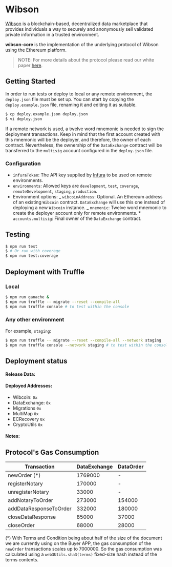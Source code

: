# Wibson

[Wibson](https://wibson.org/) is a blockchain-based, decentralized data marketplace that provides individuals a way to securely and anonymously sell validated private information in a trusted environment.

**wibson-core** is the implementation of the underlying protocol of Wibson using the Ethereum platform.

> NOTE: For more details about the protocol please read our white paper [here](https://wibson.org/).

## Getting Started

In order to run tests or deploy to local or any remote environment, the `deploy.json` file must be set up.
You can start by copying the `deploy.example.json` file, renaming it and editing it as suitable.

```bash
$ cp deploy.example.json deploy.json
$ vi deploy.json
```

If a remote network is used, a twelve word mnemonic is needed to sign the deployment transactions. Keep in mind that
the first account created with this mnemonic will be the deployer, and therefore, the owner of each contract.
Nevertheless, the ownership of the `DataExchange` contract will be transferred to the `multisig` account
configured in the `deploy.json` file.

### Configuration

- `infuraToken`: The API key supplied by [Infura](https://infura.io/) to be used on remote environments.
- `environments`: Allowed keys are `development`, `test`, `coverage`, `remoteDevelopment`, `staging`, `production`.
- Environment options:
  _ `wibcoinAddress`: Optional. An Ethereum address of an existing `Wibcoin` contract. `DataExchange` will use this
  one instead of deploying a new `Wibcoin` instance.
  _ `mnemonic`: Twelve word mnemonic to create the deployer account only for remote environments. \* `accounts.multisig`: Final owner of the `DataExchange` contract.

## Testing

```bash
$ npm run test
$ # Or run with coverage
$ npm run test:coverage
```

## Deployment with Truffle

### Local

```bash
$ npm run ganache &
$ npm run truffle -- migrate --reset --compile-all
$ npm run truffle console # to test within the console
```

### Any other environment

For example, `staging`:

```bash
$ npm run truffle -- migrate --reset --compile-all --network staging
$ npm run truffle console --network staging # to test within the console
```

## Deployment status

#### Release Data:

#### Deployed Addresses:

- Wibcoin: `0x`
- DataExchange: `0x`
- Migrations `0x`
- MultiMap `0x`
- ECRecovery `0x`
- CryptoUtils `0x`

#### Notes:

## Protocol's Gas Consumption

| Transaction            | DataExchange | DataOrder |
| ---------------------- | ------------ | --------- |
| newOrder (\*)          | 1769000      | -         |
| registerNotary         | 170000       | -         |
| unregisterNotary       | 33000        | -         |
| addNotaryToOrder       | 273000       | 154000    |
| addDataResponseToOrder | 332000       | 180000    |
| closeDataResponse      | 85000        | 37000     |
| closeOrder             | 68000        | 28000     |

(\*) With Terms and Condition being about half of the size of the document we are currently using on the Buyer APP, the gas consumption of the `newOrder` transactions scales up to 7000000. So the gas consumption was calculated using a `web3Utils.sha3(terms)` fixed-size hash instead of the terms contents.
